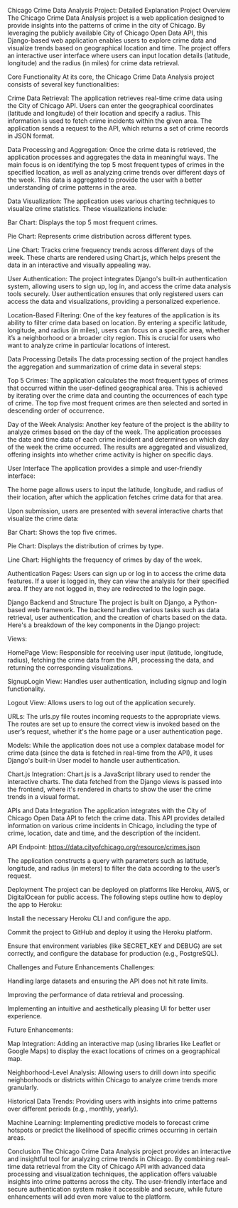 Chicago Crime Data Analysis Project: Detailed Explanation
Project Overview
The Chicago Crime Data Analysis project is a web application designed to provide insights into the patterns of crime in the city of Chicago. By leveraging the publicly available City of Chicago Open Data API, this Django-based web application enables users to explore crime data and visualize trends based on geographical location and time. The project offers an interactive user interface where users can input location details (latitude, longitude) and the radius (in miles) for crime data retrieval.

Core Functionality
At its core, the Chicago Crime Data Analysis project consists of several key functionalities:

Crime Data Retrieval:
The application retrieves real-time crime data using the City of Chicago API. Users can enter the geographical coordinates (latitude and longitude) of their location and specify a radius. This information is used to fetch crime incidents within the given area. The application sends a request to the API, which returns a set of crime records in JSON format.

Data Processing and Aggregation:
Once the crime data is retrieved, the application processes and aggregates the data in meaningful ways. The main focus is on identifying the top 5 most frequent types of crimes in the specified location, as well as analyzing crime trends over different days of the week. This data is aggregated to provide the user with a better understanding of crime patterns in the area.

Data Visualization:
The application uses various charting techniques to visualize crime statistics. These visualizations include:

Bar Chart: Displays the top 5 most frequent crimes.

Pie Chart: Represents crime distribution across different types.

Line Chart: Tracks crime frequency trends across different days of the week. These charts are rendered using Chart.js, which helps present the data in an interactive and visually appealing way.

User Authentication:
The project integrates Django's built-in authentication system, allowing users to sign up, log in, and access the crime data analysis tools securely. User authentication ensures that only registered users can access the data and visualizations, providing a personalized experience.

Location-Based Filtering:
One of the key features of the application is its ability to filter crime data based on location. By entering a specific latitude, longitude, and radius (in miles), users can focus on a specific area, whether it’s a neighborhood or a broader city region. This is crucial for users who want to analyze crime in particular locations of interest.

Data Processing Details
The data processing section of the project handles the aggregation and summarization of crime data in several steps:

Top 5 Crimes:
The application calculates the most frequent types of crimes that occurred within the user-defined geographical area. This is achieved by iterating over the crime data and counting the occurrences of each type of crime. The top five most frequent crimes are then selected and sorted in descending order of occurrence.

Day of the Week Analysis:
Another key feature of the project is the ability to analyze crimes based on the day of the week. The application processes the date and time data of each crime incident and determines on which day of the week the crime occurred. The results are aggregated and visualized, offering insights into whether crime activity is higher on specific days.

User Interface
The application provides a simple and user-friendly interface:

The home page allows users to input the latitude, longitude, and radius of their location, after which the application fetches crime data for that area.

Upon submission, users are presented with several interactive charts that visualize the crime data:

Bar Chart: Shows the top five crimes.

Pie Chart: Displays the distribution of crimes by type.

Line Chart: Highlights the frequency of crimes by day of the week.

Authentication Pages: Users can sign up or log in to access the crime data features. If a user is logged in, they can view the analysis for their specified area. If they are not logged in, they are redirected to the login page.

Django Backend and Structure
The project is built on Django, a Python-based web framework. The backend handles various tasks such as data retrieval, user authentication, and the creation of charts based on the data. Here's a breakdown of the key components in the Django project:

Views:

HomePage View: Responsible for receiving user input (latitude, longitude, radius), fetching the crime data from the API, processing the data, and returning the corresponding visualizations.

SignupLogin View: Handles user authentication, including signup and login functionality.

Logout View: Allows users to log out of the application securely.

URLs: The urls.py file routes incoming requests to the appropriate views. The routes are set up to ensure the correct view is invoked based on the user’s request, whether it's the home page or a user authentication page.

Models: While the application does not use a complex database model for crime data (since the data is fetched in real-time from the API), it uses Django's built-in User model to handle user authentication.

Chart.js Integration: Chart.js is a JavaScript library used to render the interactive charts. The data fetched from the Django views is passed into the frontend, where it's rendered in charts to show the user the crime trends in a visual format.

APIs and Data Integration
The application integrates with the City of Chicago Open Data API to fetch the crime data. This API provides detailed information on various crime incidents in Chicago, including the type of crime, location, date and time, and the description of the incident.

API Endpoint:
https://data.cityofchicago.org/resource/crimes.json

The application constructs a query with parameters such as latitude, longitude, and radius (in meters) to filter the data according to the user’s request.

Deployment
The project can be deployed on platforms like Heroku, AWS, or DigitalOcean for public access. The following steps outline how to deploy the app to Heroku:

Install the necessary Heroku CLI and configure the app.

Commit the project to GitHub and deploy it using the Heroku platform.

Ensure that environment variables (like SECRET_KEY and DEBUG) are set correctly, and configure the database for production (e.g., PostgreSQL).

Challenges and Future Enhancements
Challenges:

Handling large datasets and ensuring the API does not hit rate limits.

Improving the performance of data retrieval and processing.

Implementing an intuitive and aesthetically pleasing UI for better user experience.

Future Enhancements:

Map Integration: Adding an interactive map (using libraries like Leaflet or Google Maps) to display the exact locations of crimes on a geographical map.

Neighborhood-Level Analysis: Allowing users to drill down into specific neighborhoods or districts within Chicago to analyze crime trends more granularly.

Historical Data Trends: Providing users with insights into crime patterns over different periods (e.g., monthly, yearly).

Machine Learning: Implementing predictive models to forecast crime hotspots or predict the likelihood of specific crimes occurring in certain areas.

Conclusion
The Chicago Crime Data Analysis project provides an interactive and insightful tool for analyzing crime trends in Chicago. By combining real-time data retrieval from the City of Chicago API with advanced data processing and visualization techniques, the application offers valuable insights into crime patterns across the city. The user-friendly interface and secure authentication system make it accessible and secure, while future enhancements will add even more value to the platform.

